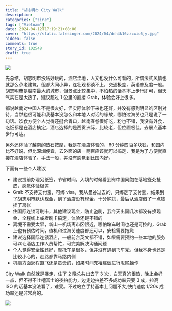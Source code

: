 ```yaml
---
title: "胡志明市 City Walk"
description:
categories: ["zine"]
tags: ["Vietnam"]
date: 2024-04-12T17:19:21+08:00
cover: "https://static.fatesinger.com/2024/04/dnh4k16zzcxiu6jy.jpg"
hidden: false
comments: true
story_id: 102548
draft: true
---
```


![](https://static.fatesinger.com/2024/04/dnh4k16zzcxiu6jy.jpg)

先总结，胡志明市没啥好玩的，酒店洼地，人文也没什么可看的，所谓法式风情也就那么点老建筑，但都大同小异，连壮观都谈不上，交通极差，英语普及度一般。胡志明市是越南最大的城市，但景点比较集中，不怕热的话基本上步行即可，但天气实在是太热了，建议超过 1 公里的直接 Grab，体验会好上很多。

都说越南对中国人不是很友好，但实际体验下来也还好，并没有感到明显的区别对待，当然也很可能和我基本没怎么和本地人对话的缘故，哪怕过海关也只是说了一句话。饮食方便个人觉得还挺合胃口，越南春卷很好吃，粉也不错，我没有外食，吃饭都是在酒店搞定，酒店选择的是西贡洲际，比较老，但位置极佳，去景点基本步行可达。

另外还体验了越南的热石按摩，我是在酒店体验的，60 分钟四百多块钱，和国内比不好说，但比深圳便宜，去外面的店一两百应该就可以搞定，我是为了方便就直接在酒店体验了。手法一般，并没有感觉到比国内好。

下面有一些个人建议

-   建议提前办理另纸签，节省时间，入境的时候看到有中国同胞在落地签处扯皮，感觉体验极差
-   Grab 不支持支付宝，可绑 visa，我从曼谷过去的，只绑定了支付宝，结果到了胡志明市默认现金，到了酒店没有现金，十分尴尬，最后从酒店借了一点钱挂了房帐
-   住国际连锁可刷卡，其他建议现金，防止盗刷，我今天出国几次都没有换现金，全程线上或者刷卡搞定，体验还是不错的
-   离境不需要太早，新山一机场离市区很近，哪怕堵车时间也还是可控的，Grab 上也有预估时间，值机和过海关速度都还可以，安检需要拖鞋
-   建议选择国际连锁酒店，一般前台英文都不错，如果需要预约一些本地的服务可以让酒店工作人员帮忙，可完美解决沟通问题
-   个人觉得安全性还好，摩托车是很多，但并没有遇到飞车党，但我本身也还是比较小心的，走路都靠马路内侧
-   机票方面返程直飞还是蛮贵的，如果时间充裕建议进行甩尾操作

City Walk 自然就是暴走，住了 2 晚总共出去了 3 次，白天真的很热，晚上会好一点，但不得不吐槽富士的夜拍能力，边走边拍差不多成功率只要 3 成，拉高 ISO 的话基本没法看了，难受。不过站立手持基本上问题不大,快门速度 1/20s 成功率还是非常高的。

![](https://static.fatesinger.com/2024/04/x2pr0ulf4zrnu1yk.jpg)
